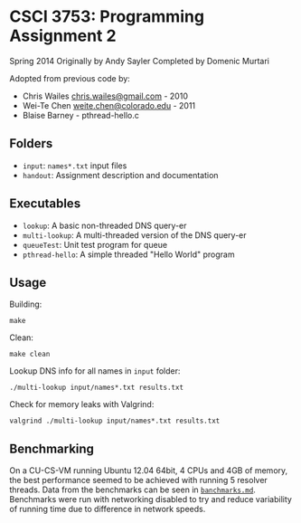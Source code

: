 CSCI 3753: Programming Assignment 2
===================================

Spring 2014
Originally by Andy Sayler
Completed by Domenic Murtari

Adopted from previous code by:
* Chris Wailes <chris.wailes@gmail.com> - 2010
* Wei-Te Chen <weite.chen@colorado.edu> - 2011
* Blaise Barney - pthread-hello.c

Folders
-------
* `input`: `names*.txt` input files
* `handout`: Assignment description and documentation

Executables
-----------
* `lookup`: A basic non-threaded DNS query-er
* `multi-lookup`: A multi-threaded version of the DNS query-er
* `queueTest`: Unit test program for queue
* `pthread-hello`: A simple threaded "Hello World" program

Usage
-----
Building:

    make

Clean:

	make clean

Lookup DNS info for all names in `input` folder:

	./multi-lookup input/names*.txt results.txt

Check for memory leaks with Valgrind:

	valgrind ./multi-lookup input/names*.txt results.txt

Benchmarking
------------
On a CU-CS-VM running Ubuntu 12.04 64bit, 4 CPUs and 4GB of memory, the best
performance seemed to be achieved with running 5 resolver threads. Data from
the benchmarks can be seen in [`banchmarks.md`](benchmarks.md). Benchmarks were
run with networking disabled to try and reduce variability of running time due
to difference in network speeds. 